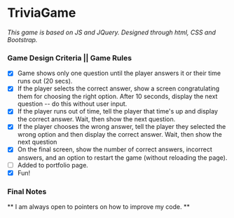 # TriviaGame
*This game is based on JS and JQuery. Designed through html, CSS and Bootstrap.*

### Game Design Criteria || Game Rules
- [x] Game shows only one question until the player answers it or their time runs out (20 secs).
- [x] If the player selects the correct answer, show a screen congratulating them for choosing the right option. After 10 seconds, display the next question -- do this without user input.
- [x] If the player runs out of time, tell the player that time's up and display the correct answer. Wait, then show the next question.
- [x] If the player chooses the wrong answer, tell the player they selected the wrong option and then display the correct answer. Wait, then show the next question
- [x] On the final screen, show the number of correct answers, incorrect answers, and an option to restart the game (without reloading the page).
- [ ] Added to portfolio page.
- [x] Fun!

### Final Notes
** I am always open to pointers on how to improve my code. **
